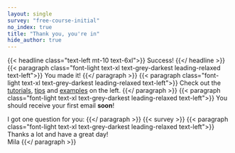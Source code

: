 ```yaml
---
layout: single
survey: "free-course-initial"
no_index: true
title: "Thank you, you're in"
hide_author: true
---
```

{{< headline class="text-left mt-10 text-6xl">}}
Success!
{{</ headline >}}
{{< paragraph class="font-light text-xl text-grey-darkest leading-relaxed text-left">}}
You made it!
{{</ paragraph >}}
{{< paragraph class="font-light text-xl text-grey-darkest leading-relaxed text-left">}}
Check out the [tutorials](/tutorials), [tips](/tips) and [examples](/examples) on the left.
{{</ paragraph >}}
{{< paragraph class="font-light text-xl text-grey-darkest leading-relaxed text-left">}}
You should receive your first email __soon__!  

I got one question for you: 
{{</ paragraph >}}
{{< survey >}}
{{< paragraph class="font-light text-xl text-grey-darkest leading-relaxed text-left">}}
Thanks a lot and have a great day!  
Mila
{{</ paragraph >}}
